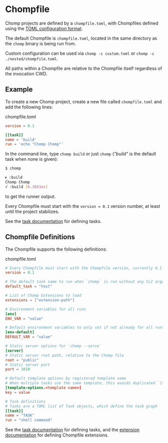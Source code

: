 # Chompfile

Chomp projects are defined by a `chompfile.toml`, with Chompfiles defined using the [TOML configuration format](https://toml.io/).

The default Chompfile is `chompfile.toml`, located in the same directory as the `chomp` binary is being run from.

Custom configuration can be used via `chomp -c custom.toml` or `chomp -c ./nested/chompfile.toml`.

All paths within a Chompfile are relative to the Chompfile itself regardless of the invocation CWD.

## Example

To create a new Chomp project, create a new file called `chompfile.toml` and add the following lines:

chompfile.toml
```toml
version = 0.1

[[task]]
name = 'build'
run = 'echo "Chomp Chomp"'
```

In the command line, type `chomp build` or just `chomp` (_"build"_ is the default task when none is given):

```sh
$ chomp

🞂 :build
Chomp Chomp
√ :build [6.3661ms]
```

to get the runner output.

Every Chompfile must start with the `version = 0.1` version number, at least until the project stabilizes.

See the [task documentation](tasks.md) for defining tasks.

## Chompfile Definitions

The Chompfile supports the following definitions:

chompfile.toml
```toml
# Every Chompfile must start with the Chompfile version, currently 0.1
version = 0.1

# The default task name to run when `chomp` is run without any CLI arguments
default_task = "test"

# List of Chomp Extensions to load
extensions = ["extension-path"]

# Environment variables for all runs
[env]
ENV_VAR = "value"

# Default environment variables to only set if not already for all runs
[env-default]
DEFAULT_VAR = "value"

# Static server options for `chomp --serve`
[server]
# Static server root path, relative to the Chomp file
root = "public"
# Static server port
port = 1010

# Default template options by registered template name
# When multiple tasks use the same template, this avoids duplicated `[template-options]` at the task level
[template-options.<template name>]
key = value

# Task definitions
# Tasks are a TOML list of Task objects, which define the task graph
[[task]]
name = "TASK"
run = "shell command"
```

See the [task documentation](task.md) for defining tasks, and the [extension documentation](extensions.md) for defining Chompfile extensions.
